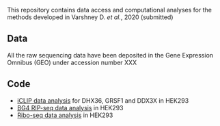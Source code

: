 This repository contains data access and computational analyses for the methods developed in Varshney D. *et al.*, 2020 (submitted)
 
 
## Data

All the raw sequencing data have been deposited in the Gene Expression Omnibus (GEO) under accession number XXX


## Code

- [iCLIP data analysis](iclip.md) for DHX36, GRSF1 and DDX3X in HEK293
- [BG4 RIP-seq data analysis]() in HEK293
- [Ribo-seq data analysis]() in HEK293

